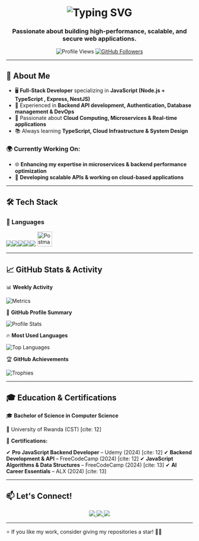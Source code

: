 <h1 align="center">
  <img src="https://readme-typing-svg.herokuapp.com?font=Fira+Code&size=28&pause=1000&color=00C2FF&center=true&vCenter=true&width=500&lines=Hey+There!+I'm+Merci+RUYANGA;Full-Stack+Developer;Backend+Specialist+" alt="Typing SVG" />
</h1>

<h3 align="center">
  Passionate about building high-performance, scalable, and secure web applications.
</h3>

<p align="center">
  <img src="https://komarev.com/ghpvc/?username=RUYANGA&label=Profile%20Views&color=0e75b6&style=flat" alt="Profile Views" />
  <a href="https://github.com/RUYANGA?tab=followers">
    <img src="https://img.shields.io/github/followers/RUYANGA?label=Followers&style=social" alt="GitHub Followers" />
  </a>
</p>

---

## 🚀 About Me

- 🖥️  **Full-Stack Developer** specializing in **JavaScript (Node.js + TypeScript , Express, NestJS)**
- 🎯  Experienced in **Backend API development, Authentication, Database management & DevOps**
- 🚀  Passionate about **Cloud Computing, Microservices & Real-time applications**
- 📚  Always learning **TypeScript, Cloud Infrastructure & System Design**

### 🌍  **Currently Working On:**

- 🌐  **Enhancing my expertise in microservices & backend performance optimization**
- 🚀  **Developing scalable APIs & working on cloud-based applications**

---

## 🛠️  Tech Stack

### 🚀 Languages

  <img src="https://skillicons.dev/icons?i=js,ts" /><img src="https://skillicons.dev/icons?i=react,tailwind,bootstrap" /><img src="https://skillicons.dev/icons?i=nodejs,express,nestjs,graphql" /><img src="https://skillicons.dev/icons?i=postgres,mysql,mongodb,prisma" /><img src="https://skillicons.dev/icons?i=docker,aws,vercel,heroku,git,github" />  <img src="https://skillicons.dev/icons?i=postman" alt="Postman" width="40" height="40" />



---

## 📈  GitHub Stats & Activity

📊  **Weekly Activity**

![Metrics](https://github.com/RUYANGA/RUYANGA/blob/main/github-metrics.svg)

📌  **GitHub Profile Summary**

![Profile Stats](https://github-profile-summary-cards.vercel.app/api/cards/profile-details?username=RUYANGA&theme=github)

🔥  **Most Used Languages**

![Top Languages](https://github-readme-stats.vercel.app/api/top-langs/?username=RUYANGA&layout=compact&theme=default)

🏆  **GitHub Achievements**

![Trophies](https://github-profile-trophy.vercel.app/?username=RUYANGA&theme=onestar&no-bg=true&no-frame=true)

---

## 🎓  Education & Certifications

🎓  **Bachelor of Science in Computer Science**

📍  University of Rwanda (CST) [cite: 12]

📜  **Certifications:**

✔  **Pro JavaScript Backend Developer** – Udemy (2024) [cite: 12]
✔  **Backend Development & API** – FreeCodeCamp (2024) [cite: 12]
✔  **JavaScript Algorithms & Data Structures** – FreeCodeCamp (2024) [cite: 13]
✔  **AI Career Essentials** – ALX (2024) [cite: 13]

---

## 📫  Let's Connect!

<p align="center">
  <a href="https://linkedin.com/in/ruyanga-merci-bab343307" target="_blank">
    <img src="https://img.shields.io/badge/-LinkedIn-blue?style=flat&logo=Linkedin&logoColor=white"/>
  </a>
  <a href="https://github.com/RUYANGA" target="_blank">
    <img src="https://img.shields.io/badge/-GitHub-black?style=flat&logo=github&logoColor=white"/>
  </a>
  <a href="https://www.youtube.com/channel/UCuDADUdtymyBPjtsvxHYfhw" target="_blank">
    <img src="https://img.shields.io/badge/-YouTube-red?style=flat&logo=youtube&logoColor=white"/>
  </a>
</p>

---

⭐  If you like my work, consider giving my repositories a star! 🌟🚀
